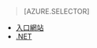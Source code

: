> [AZURE.SELECTOR]
- [入口網站](../articles/media-services/media-services-manage-content.md)
- [.NET](../articles/media-services/media-services-index-content.md)


